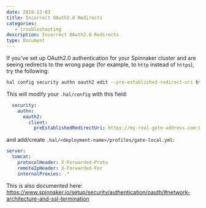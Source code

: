 ```yaml
---
date: 2018-12-03
title: Incorrect OAuth2.0 Redirects
categories:
   - troubleshooting
description: Incorrect OAuth2.0 Redirects
type: Document
---
```


If you've set up OAuth2.0 authentication for your Spinnaker cluster and are seeing redirects to the wrong page (for example, to `http` instead of `https`), try the following:

```bash
hal config security authn oauth2 edit --pre-established-redirect-uri https://my-real-gate-address.com:8084/login
```

This will modify your `.hal/config` with this field:
```yml
  security:
    authn:
      oauth2:
        client:
          preEstablishedRedirectUri: https://my-real-gate-address.com:8084/login
```

and add/create `.hal/<deployment-name>/profiles/gate-local.yml`:
```yml
server:
  tomcat:
    protocolHeader: X-Forwarded-Proto
    remoteIpHeader: X-Forwarded-For
    internalProxies: .*
```

This is also documented here: https://www.spinnaker.io/setup/security/authentication/oauth/#network-architecture-and-ssl-termination